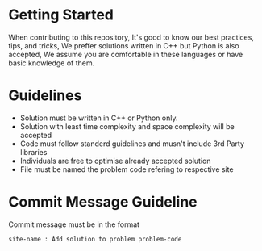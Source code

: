 # Getting Started

When contributing to this repository, It's good to know our best practices, tips, and tricks, We preffer solutions written in C++ but Python is also accepted, We assume you are comfortable in these languages or have basic knowledge of them.

# Guidelines
- Solution must be written in C++ or Python only.
- Solution with least time complexity and space complexity will be accepted
- Code must follow standerd guidelines and musn't include 3rd Party libraries
- Individuals are free to optimise already accepted solution
- File must be named the problem code refering to respective site


# Commit Message Guideline

 Commit message must be in the format

```site-name : Add solution to problem problem-code```
